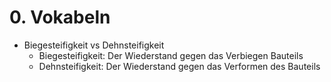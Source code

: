 # 0. Vokabeln
        
    
- Biegesteifigkeit vs Dehnsteifigkeit
    - Biegesteifigkeit: Der Wiederstand gegen das Verbiegen Bauteils
    - Dehnsteifigkeit: Der Wiederstand gegen das Verformen des Bauteils